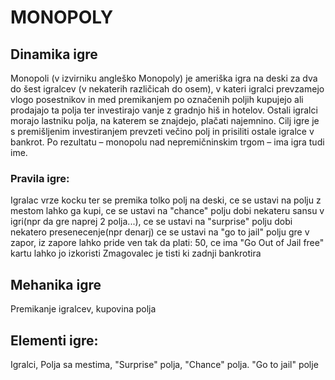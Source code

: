 <h1>MONOPOLY</h1>

<h2> Dinamika igre  </h2>
<p>
Monopoli (v izvirniku angleško Monopoly) je ameriška igra na deski za dva do šest igralcev (v nekaterih različicah do osem), v kateri igralci prevzamejo vlogo posestnikov in med premikanjem po označenih poljih kupujejo ali prodajajo ta polja ter investirajo vanje z gradnjo hiš in hotelov. Ostali igralci morajo lastniku polja, na katerem se znajdejo, plačati najemnino. Cilj igre je s premišljenim investiranjem prevzeti večino polj in prisiliti ostale igralce v bankrot. Po rezultatu – monopolu nad nepremičninskim trgom – ima igra tudi ime.

</p>
<h3> Pravila igre:</h3>
Igralac vrze kocku ter se premika tolko polj na deski,
 ce se ustavi na polju z mestom lahko ga kupi,
 ce se ustavi na "chance" polju dobi nekateru sansu v igri(npr da gre naprej 2 polja...),
 ce se ustavi na "surprise" polju dobi nekatero presenecenje(npr denarj)
 ce se ustavi na "go to jail" polju gre v zapor, iz zapore lahko pride ven tak da plati: 50, ce ima "Go Out of Jail free" kartu lahko
jo izkoristi
 Zmagovalec je tisti ki zadnji bankrotira


<h2> Mehanika igre </h2>
<p> Premikanje igralcev, kupovina polja </p>

<h2> Elementi igre: </h2>
Igralci,
Polja sa mestima,
"Surprise" polja,
"Chance" polja.
"Go to jail" polje

